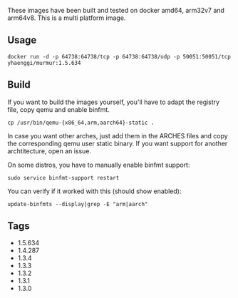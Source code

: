 These images have been built and tested on docker amd64, arm32v7 and arm64v8. This is a multi platform image.

## Usage ##

    docker run -d -p 64738:64738/tcp -p 64738:64738/udp -p 50051:50051/tcp yhaenggi/murmur:1.5.634

## Build ##

If you want to build the images yourself, you'll have to adapt the registry file, copy qemu and enable binfmt.

    cp /usr/bin/qemu-{x86_64,arm,aarch64}-static .

In case you want other arches, just add them in the ARCHES files and copy the corresponding qemu user static binary. If you want support for another archtitecture, open an issue.

On some distros, you have to manually enable binfmt support:

    sudo service binfmt-support restart

You can verify if it worked with this (should show enabled):

    update-binfmts --display|grep -E "arm|aarch"

## Tags ##
   * 1.5.634
   * 1.4.287
   * 1.3.4
   * 1.3.3
   * 1.3.2
   * 1.3.1
   * 1.3.0
